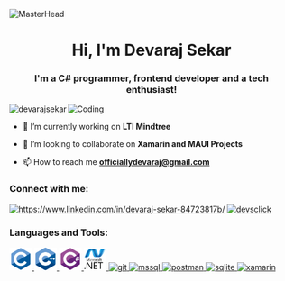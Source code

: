 ![MasterHead](https://d585tldpucybw.cloudfront.net/sfimages/default-source/blogs/2024/2024-03/tb-1200x303-blog-cover-ritm0237191.png?sfvrsn=2fb22b1a_4)
<h1 align="center">Hi, I'm Devaraj Sekar</h1>
<h3 align="center">I'm a C# programmer, frontend developer and a tech enthusiast!</h3>

<img align="right" alt="Coding" Width="400" src="https://media1.giphy.com/media/qgQUggAC3Pfv687qPC/giphy.gif?cid=6c09b952b72yoy4nvynh8l9wwsgif45n0uhq28px0ggycd59&ep=v1_internal_gif_by_id&rid=giphy.gif&ct=g" >

<p align="left"> <img src="https://komarev.com/ghpvc/?username=devarajsekar&label=Profile%20views&color=0e75b6&style=flat" alt="devarajsekar" /> </p>

- 🔭 I’m currently working on **LTI Mindtree**

- 👯 I’m looking to collaborate on **Xamarin and MAUI Projects**

- 📫 How to reach me **officiallydevaraj@gmail.com**

<h3 align="left">Connect with me:</h3>
<p align="left">
<a href="https://linkedin.com/in/https://www.linkedin.com/in/devaraj-sekar-84723817b/" target="blank"><img align="center" src="https://raw.githubusercontent.com/rahuldkjain/github-profile-readme-generator/master/src/images/icons/Social/linked-in-alt.svg" alt="https://www.linkedin.com/in/devaraj-sekar-84723817b/" height="30" width="40" /></a>
<a href="https://instagram.com/devsclick" target="blank"><img align="center" src="https://raw.githubusercontent.com/rahuldkjain/github-profile-readme-generator/master/src/images/icons/Social/instagram.svg" alt="devsclick" height="30" width="40" /></a>
</p>

<h3 align="left">Languages and Tools:</h3>
<p align="left"> <a href="https://www.cprogramming.com/" target="_blank" rel="noreferrer"> <img src="https://raw.githubusercontent.com/devicons/devicon/master/icons/c/c-original.svg" alt="c" width="40" height="40"/> </a> <a href="https://www.w3schools.com/cpp/" target="_blank" rel="noreferrer"> <img src="https://raw.githubusercontent.com/devicons/devicon/master/icons/cplusplus/cplusplus-original.svg" alt="cplusplus" width="40" height="40"/> </a> <a href="https://www.w3schools.com/cs/" target="_blank" rel="noreferrer"> <img src="https://raw.githubusercontent.com/devicons/devicon/master/icons/csharp/csharp-original.svg" alt="csharp" width="40" height="40"/> </a> <a href="https://dotnet.microsoft.com/" target="_blank" rel="noreferrer"> <img src="https://raw.githubusercontent.com/devicons/devicon/master/icons/dot-net/dot-net-original-wordmark.svg" alt="dotnet" width="40" height="40"/> </a> <a href="https://git-scm.com/" target="_blank" rel="noreferrer"> <img src="https://www.vectorlogo.zone/logos/git-scm/git-scm-icon.svg" alt="git" width="40" height="40"/> </a> <a href="https://www.microsoft.com/en-us/sql-server" target="_blank" rel="noreferrer"> <img src="https://www.svgrepo.com/show/303229/microsoft-sql-server-logo.svg" alt="mssql" width="40" height="40"/> </a> <a href="https://postman.com" target="_blank" rel="noreferrer"> <img src="https://www.vectorlogo.zone/logos/getpostman/getpostman-icon.svg" alt="postman" width="40" height="40"/> </a> <a href="https://www.sqlite.org/" target="_blank" rel="noreferrer"> <img src="https://www.vectorlogo.zone/logos/sqlite/sqlite-icon.svg" alt="sqlite" width="40" height="40"/> </a> <a href="https://dotnet.microsoft.com/apps/xamarin" target="_blank" rel="noreferrer"> <img src="https://raw.githubusercontent.com/detain/svg-logos/780f25886640cef088af994181646db2f6b1a3f8/svg/xamarin.svg" alt="xamarin" width="40" height="40"/> </a> </p>
